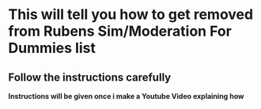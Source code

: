 # This will tell you how to get removed from Rubens Sim/Moderation For Dummies list
## Follow the instructions carefully

**Instructions will be given once i make a Youtube Video explaining how**
